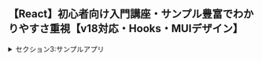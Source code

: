 ## 【React】初心者向け入門講座・サンプル豊富でわかりやすさ重視【v18対応・Hooks・MUIデザイン】

<details>
<summary>セクション3:サンプルアプリ</summary>

| NO | 内容 |
| ---- | ---- |
| 32. | CSS Sass/Scss BEM (JS講座と同じ) |
| 33. | サンプル1: タブメニューその1 準備 |
| 34. | タブメニューその2 |
| 35. | タブメニューその3 |
| 36. | サンプル2: モーダルウィンドウ 準備 |
| 37. | モーダルウィンドウ その2 |
| 38. | サンプル3: カルーセル(スライドショー) |
| 39. | カルーセル その2 |
| 40. | セクション3のまとめ |
</details>

<!-- <details> -->
<!-- <summary>セクション4:フォーム</summary> -->
<!-- | NO | 内容 |
| ---- | ---- |
| 41. | Reactのフォームの概要 |
| 42. | useState(制御コンポーネント)で簡単なフォームをつくる |
| 43. | useStateでオブジェクトを使う方法 |
| 44. | フォーム: textarea, radioボタン |
| 45. | フォーム: selectボックス |
| 46. | フォーム: checkボックス(boolean) |
| 47. | checkボックス(複数・useStateで配列を扱う) |
| 48. | useRef のパターン (Uncontrolled Component) |
| 49. | フォーム: ファイルアップロード (非制御) |
| 49. | サンプル4: ToDoリストその1 追加機能 | -->
<!-- </details> -->


